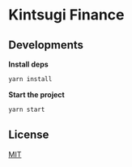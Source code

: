 # Kintsugi Finance

## Developments

**Install deps**

```sh
yarn install
```

**Start the project**

```sh
yarn start
```

## License

[MIT](LICENSE)
